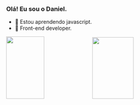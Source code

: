 ### Olá! Eu sou o Daniel.

- 🌱 Estou aprendendo javascript.
- 👯 Front-end developer.

<div>
  <img height="167em" width="45%" src="https://github-readme-stats.vercel.app/api?username=daniel-srj&theme=github_dark&show_icons=true&hide=issues">
  <img height="165em" width="47%" src="https://github-readme-stats.vercel.app/api/top-langs/?username=daniel-srj&layout=compact&theme=github_dark">
</div>

